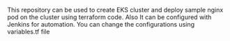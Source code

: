 
This repository can be used to create EKS cluster and deploy sample nginx pod on the cluster using terraform code. Also It can be configured with Jenkins for automation. You can change the configurations using variables.tf file
